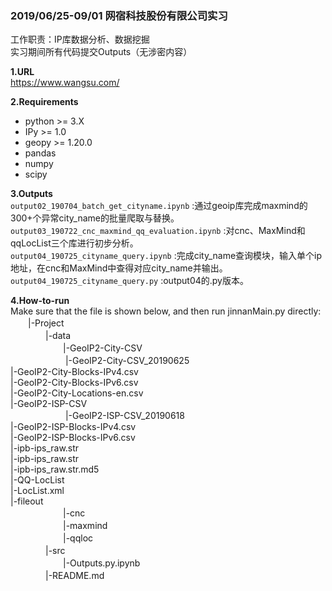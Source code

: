 ### 2019/06/25-09/01 网宿科技股份有限公司实习
工作职责：IP库数据分析、数据挖掘  
实习期间所有代码提交Outputs（无涉密内容）

**1.URL**  
https://www.wangsu.com/

**2.Requirements**  
- python >= 3.X  
- IPy >= 1.0  
- geopy >= 1.20.0   
- pandas  
- numpy  
- scipy  

**3.Outputs**  
    `output02_190704_batch_get_cityname.ipynb` :通过geoip库完成maxmind的300+个异常city_name的批量爬取与替换。  
    `output03_190722_cnc_maxmind_qq_evaluation.ipynb` :对cnc、MaxMind和qqLocList三个库进行初步分析。  
    `output04_190725_cityname_query.ipynb` :完成city_name查询模块，输入单个ip地址，在cnc和MaxMind中查得对应city_name并输出。  
    `output04_190725_cityname_query.py` :output04的.py版本。  

**4.How-to-run**  
Make sure that the file is shown below, and then run jinnanMain.py directly:  
　　|-Project  
　　　　|-data  
　　　　　　|-GeoIP2-City-CSV  
　　　　　　    |-GeoIP2-City-CSV_20190625  
                  |-GeoIP2-City-Blocks-IPv4.csv  
                  |-GeoIP2-City-Blocks-IPv6.csv  
                  |-GeoIP2-City-Locations-en.csv  
          |-GeoIP2-ISP-CSV  
　　　　　　    |-GeoIP2-ISP-CSV_20190618  
                  |-GeoIP2-ISP-Blocks-IPv4.csv  
                  |-GeoIP2-ISP-Blocks-IPv6.csv  
          |-ipb-ips_raw.str  
              |-ipb-ips_raw.str  
              |-ipb-ips_raw.str.md5  
          |-QQ-LocList  
              |-LocList.xml   
          |-fileout  
　　　　　　|-cnc  
　　　　　　|-maxmind  
　　　　　　|-qqloc  
　　　　|-src  
　　　　　　|-Outputs.py\.ipynb  
　　　　|-README.md  
